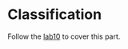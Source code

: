 # Classification

Follow the [lab10](https://htmlpreview.github.io/?https://github.com/PayThePizzo/Predictive-Analysis-Notes/blob/main/Labs/lab10/lab10.html) to cover this part.

 